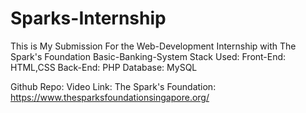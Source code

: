 # Sparks-Internship
This is My Submission For the Web-Development Internship with The Spark's Foundation 
Basic-Banking-System
Stack Used:
Front-End: HTML,CSS
Back-End: PHP
Database: MySQL

Github Repo: 
Video Link:
The Spark's Foundation: https://www.thesparksfoundationsingapore.org/
